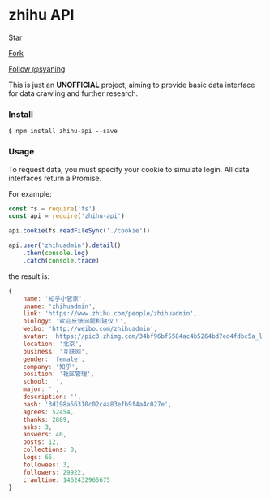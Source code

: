 # zhihu API

<a class="github-button" href="https://github.com/syaning/zhihu-api" data-icon="octicon-star" data-count-href="/syaning/zhihu-api/stargazers" data-count-api="/repos/syaning/zhihu-api#stargazers_count" data-count-aria-label="# stargazers on GitHub" aria-label="Star syaning/zhihu-api on GitHub">Star</a>

<a class="github-button" href="https://github.com/syaning/zhihu-api/fork" data-icon="octicon-repo-forked" data-count-href="/syaning/zhihu-api/network" data-count-api="/repos/syaning/zhihu-api#forks_count" data-count-aria-label="# forks on GitHub" aria-label="Fork syaning/zhihu-api on GitHub">Fork</a>

<a class="github-button" href="https://github.com/syaning" data-count-href="/syaning/followers" data-count-api="/users/syaning#followers" data-count-aria-label="# followers on GitHub" aria-label="Follow @syaning on GitHub">Follow @syaning</a>

<script async defer id="github-bjs" src="https://buttons.github.io/buttons.js"></script>

This is just an **UNOFFICIAL** project, aiming to provide basic data interface for data crawling and further research.

### Install

```
$ npm install zhihu-api --save
```

### Usage

To request data, you must specify your cookie to simulate login. All data interfaces return a Promise.

For example:

```javascript
const fs = require('fs')
const api = require('zhihu-api')

api.cookie(fs.readFileSync('./cookie'))

api.user('zhihuadmin').detail()
    .then(console.log)
    .catch(console.trace)
```

the result is:

```javascript
{
    name: '知乎小管家',
    uname: 'zhihuadmin',
    link: 'https://www.zhihu.com/people/zhihuadmin',
    biology: '欢迎反馈问题和建议！',
    weibo: 'http://weibo.com/zhihuadmin',
    avatar: 'https://pic3.zhimg.com/34bf96bf5584ac4b5264bd7ed4fdbc5a_l.jpg',
    location: '北京',
    business: '互联网',
    gender: 'female',
    company: '知乎',
    position: '社区管理',
    school: '',
    major: '',
    description: '',
    hash: '3d198a56310c02c4a83efb9f4a4c027e',
    agrees: 52454,
    thanks: 2889,
    asks: 3,
    answers: 40,
    posts: 12,
    collections: 0,
    logs: 65,
    followees: 3,
    followers: 29922,
    crawltime: 1462432965675
}
```

